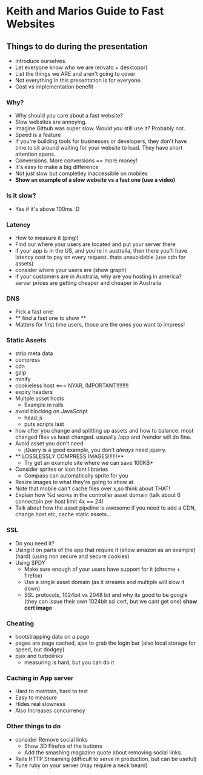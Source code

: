 # Keith and Marios Guide to Fast Websites

## Things to do during the presentation
- Introduce ourselves.
- Let everyone know who we are (envato + desktoppr)
- List the things we ARE and aren't going to cover
- Not everything in this presentation is for everyone.
- Cost vs implementation benefit

### Why?

- Why should you care about a fast website?
- Slow websites are annoying.
- Imagine Github was super slow. Would you still use it? Probably not.
- Speed is a feature
- If you're building tools for businesses or developers, they don't have time to sit around waiting for your website to load. They have short attention spans.
- Conversions. More conversions == more money!
- It's easy to make a big difference
- Not just slow but completley inaccessible on mobiles
- **Show an example of a slow website vs a fast one (use a video)**

### Is it slow?

- Yes if it's above 100ms :D

### Latency

- How to measure it (ping!)
- Find our where your users are located and put your server there
- if your app is in the US, and you're in australia, then there you'll have latency cost to pay on every request. thats unavoidable (use cdn for assets)
- consider where your users are (show graph)
- if your customers are in Australia, why are you hosting in america? server prices are getting cheaper and cheaper in Australia

### DNS

- Pick a fast one!
- ** find a fast one to show **
- Matters for first time users, those are the ones you want to impress!

### Static Assets

- strip meta data
- compress
- cdn
- gzip
- minify
- cookieless host <=== NYAR, IMPORTANT!!!!!!!!
- expiry headers
- Multple asset hosts
  - Example in rails
- avoid blocking on JavaScript
  * head.js
  * puts scripts last
- how ofter you change and splitting up assets and how to balance. most changed files vs least changed. ususally /app and /vendor will do fine.
- Avoid asset you don't need
  - jQuery is a good example, you don't _always_ need jquery.
- ** LOSSLESSLY COMPRESS IMAGES!!!!!!**
  - Try get an example site where we can save 100KB+	
- Consider sprites or icon font libraries
  - Compass can automatically sprite for you
- Resize images to what they're going to show at.
- Note that mobile can't cache files over x,so think about THAT!
- Explain how %d works in the controller asset domain (talk about 6 connectoin per host limit 4x == 24)
- Talk about how the asset pipeline is awesome if you need to add a CDN, change host etc, cache static assets...

### SSL

- Do you need it?
- Using it on parts of the app that require it (show amazon as an example) (hard) (using non secure and secure cookies)
- Using SPDY
  - Make sure enough of your users have support for it (chrome + firefox)
  - Use a single asset domain (as it streams and multiple will slow it down)
  - SSL protocols, 1024bit vs 2048 bit and why its good to be google (they can issue their own 1024bit ssl cert, but we cant get one) **show cert image**
  
### Cheating

- bootstrapping data on a page
- pages are page cached, ajax to grab the login bar (also local storage for speed, but dodgey)
- pjax and turbolinks
	- measuring is hard, but you can do it

### Caching in App server

- Hard to maintain, hard to test
- Easy to measure
- Hides real slowness
- Also Increases concurrency

### Other things to do

 - consider Remove social links
   - Show 3D Firefox of the buttons
   - Add the smashing magazine quote about removing social links.
 - Rails HTTP Streaming (difficult to serve in production, but can be useful)
 - Tune ruby on your server (may require a neck beard)
